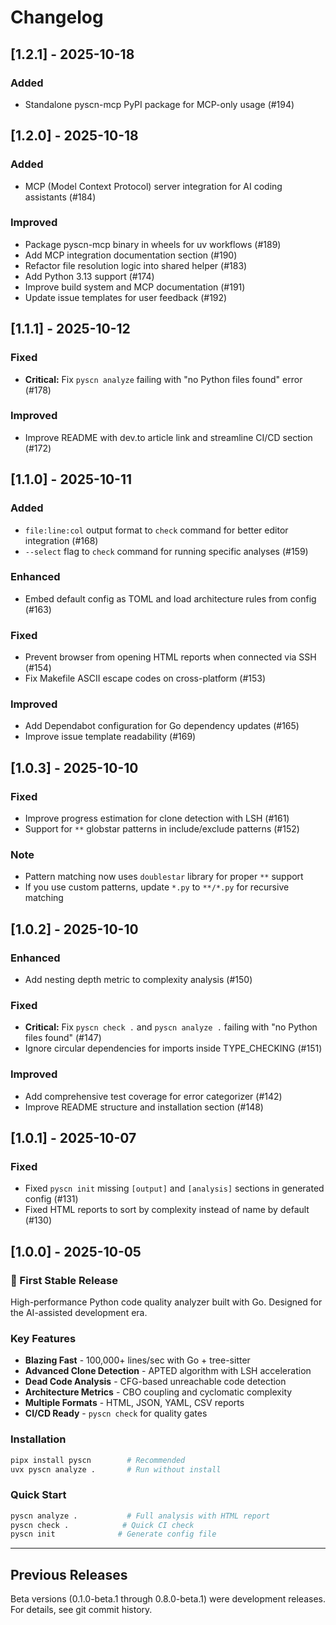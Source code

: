 # Changelog

## [1.2.1] - 2025-10-18

### Added
- Standalone pyscn-mcp PyPI package for MCP-only usage (#194)

## [1.2.0] - 2025-10-18

### Added
- MCP (Model Context Protocol) server integration for AI coding assistants (#184)

### Improved
- Package pyscn-mcp binary in wheels for uv workflows (#189)
- Add MCP integration documentation section (#190)
- Refactor file resolution logic into shared helper (#183)
- Add Python 3.13 support (#174)
- Improve build system and MCP documentation (#191)
- Update issue templates for user feedback (#192)

## [1.1.1] - 2025-10-12

### Fixed
- **Critical:** Fix `pyscn analyze` failing with "no Python files found" error (#178)

### Improved
- Improve README with dev.to article link and streamline CI/CD section (#172)

## [1.1.0] - 2025-10-11

### Added
- `file:line:col` output format to `check` command for better editor integration (#168)
- `--select` flag to `check` command for running specific analyses (#159)

### Enhanced
- Embed default config as TOML and load architecture rules from config (#163)

### Fixed
- Prevent browser from opening HTML reports when connected via SSH (#154)
- Fix Makefile ASCII escape codes on cross-platform (#153)

### Improved
- Add Dependabot configuration for Go dependency updates (#165)
- Improve issue template readability (#169)

## [1.0.3] - 2025-10-10

### Fixed
- Improve progress estimation for clone detection with LSH (#161)
- Support for `**` globstar patterns in include/exclude patterns (#152)

### Note
- Pattern matching now uses `doublestar` library for proper `**` support
- If you use custom patterns, update `*.py` to `**/*.py` for recursive matching

## [1.0.2] - 2025-10-10

### Enhanced
- Add nesting depth metric to complexity analysis (#150)

### Fixed
- **Critical:** Fix `pyscn check .` and `pyscn analyze .` failing with "no Python files found" (#147)
- Ignore circular dependencies for imports inside TYPE_CHECKING (#151)

### Improved
- Add comprehensive test coverage for error categorizer (#142)
- Improve README structure and installation section (#148)

## [1.0.1] - 2025-10-07

### Fixed
- Fixed `pyscn init` missing `[output]` and `[analysis]` sections in generated config (#131)
- Fixed HTML reports to sort by complexity instead of name by default (#130)

## [1.0.0] - 2025-10-05

### 🎉 First Stable Release

High-performance Python code quality analyzer built with Go.
Designed for the AI-assisted development era.

### Key Features

- **Blazing Fast** - 100,000+ lines/sec with Go + tree-sitter
- **Advanced Clone Detection** - APTED algorithm with LSH acceleration
- **Dead Code Analysis** - CFG-based unreachable code detection
- **Architecture Metrics** - CBO coupling and cyclomatic complexity
- **Multiple Formats** - HTML, JSON, YAML, CSV reports
- **CI/CD Ready** - `pyscn check` for quality gates

### Installation

```bash
pipx install pyscn        # Recommended
uvx pyscn analyze .       # Run without install
```

### Quick Start

```bash
pyscn analyze .           # Full analysis with HTML report
pyscn check .            # Quick CI check
pyscn init              # Generate config file
```

---

## Previous Releases

Beta versions (0.1.0-beta.1 through 0.8.0-beta.1) were development releases.
For details, see git commit history.